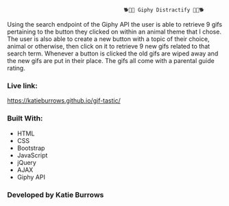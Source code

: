                                           🐕🦈🦉 Giphy Distractify 🦉🦈🐕
Using the search endpoint of the Giphy API the user is able to retrieve 9 gifs pertaining to the button they clicked on within an animal theme that I chose.  The user is also able to create a new button with a topic of their choice, animal or otherwise, then click on it to retrieve 9 new gifs related to that search term.  Whenever a button is clicked the old gifs are wiped away and the new gifs are put in their place.  The gifs all come with a parental guide rating.

### Live link:
https://katieburrows.github.io/gif-tastic/

### Built With:
* HTML
* CSS
* Bootstrap
* JavaScript
* jQuery
* AJAX
* Giphy API

### Developed by Katie Burrows



